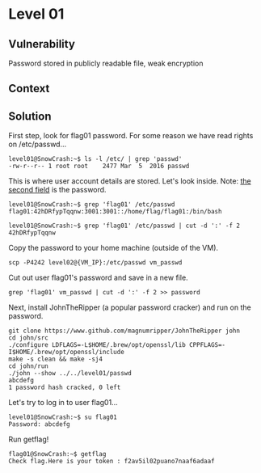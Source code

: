 # Level 01

## Vulnerability
Password stored in publicly readable file, weak encryption

## Context

## Solution
First step, look for flag01 password.
For some reason we have read rights on /etc/passwd...
```
level01@SnowCrash:~$ ls -l /etc/ | grep 'passwd'
-rw-r--r-- 1 root root    2477 Mar  5  2016 passwd
```

This is where user account details are stored. Let's look inside. 
Note: [the second field](https://www.cyberciti.biz/faq/understanding-etcpasswd-file-format/) is the password.
```
level01@SnowCrash:~$ grep 'flag01' /etc/passwd
flag01:42hDRfypTqqnw:3001:3001::/home/flag/flag01:/bin/bash

level01@SnowCrash:~$ grep 'flag01' /etc/passwd | cut -d ':' -f 2
42hDRfypTqqnw
```

Copy the password to your home machine (outside of the VM). 
```
scp -P4242 level02@{VM_IP}:/etc/passwd vm_passwd
```

Cut out user flag01's password and save in a new file. 
```
grep 'flag01' vm_passwd | cut -d ':' -f 2 >> password
```

Next, install JohnTheRipper (a popular password cracker) and run on the password. 
```
git clone https://www.github.com/magnumripper/JohnTheRipper john
cd john/src
./configure LDFLAGS=-L$HOME/.brew/opt/openssl/lib CPPFLAGS=-I$HOME/.brew/opt/openssl/include
make -s clean && make -sj4
cd john/run
./john --show ../../level01/passwd
abcdefg
1 password hash cracked, 0 left
```

Let's try to log in to user flag01...
```
level01@SnowCrash:~$ su flag01
Password: abcdefg
```

Run getflag!
```
flag01@SnowCrash:~$ getflag
Check flag.Here is your token : f2av5il02puano7naaf6adaaf
```
